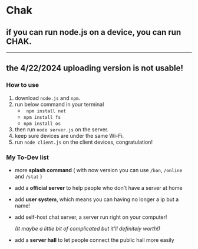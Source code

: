 # Chak
## if you can run node.js on a device, you can run CHAK.

------------------------------------------------
the 4/22/2024 uploading version is not usable!
------------------------------------------------


### How to use
1. download `node.js` and `npm`.
2. run below command in your terminal
    - ` npm install net`
    - `npm install fs`
    - `npm install os`
3. then run `node server.js` on the server.
4. keep sure devices are under the same Wi-Fi.
5. run `node client.js` on the client devices, congratulation!


### My To-Dev list
- more **splash command** ( with now version you can use `/ban`, `/online` and `/stat` )
- add a **official server** to help people who don't have a server at home
- add **user system**, which means you can having no longer a ip but a name!
- add self-host chat server, a server run right on your computer!

  *(It maybe a little bit of complicated but it'll definitely worth!)*
- add a **server hall** to let people connect the public hall more easily
